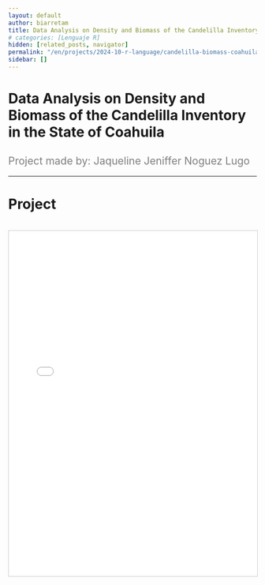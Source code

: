 ```yaml
---
layout: default
author: biarretam
title: Data Analysis on Density and Biomass of the Candelilla Inventory in the State of Coahuila
# categories: [Lenguaje R]
hidden: [related_posts, navigator]
permalink: "/en/projects/2024-10-r-language/candelilla-biomass-coahuila.html"
sidebar: []
---
```


# Data Analysis on Density and Biomass of the Candelilla Inventory in the State of Coahuila

<h2 style="color: gray; font-weight: normal;">
Project made by: Jaqueline Jeniffer Noguez Lugo
</h2>

---

# Project
<br>

<iframe 
    src="/assets/pdf/2024-10-r/jaqueline_noquez.pdf" 
    width="100%" 
    height="700" 
    style="border: 1px solid #ccc;"
></iframe>